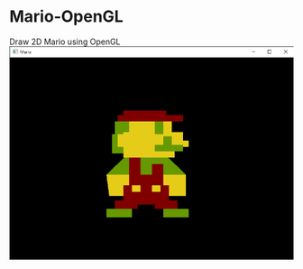 # Mario-OpenGL
Draw 2D Mario using OpenGL 
![name-of-you-image](https://github.com/GokuGhoul/Mario-OpenGL/blob/main/Mario%206_27_2021%209_55_18%20AM.png)
